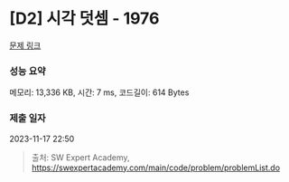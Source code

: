 # [D2] 시각 덧셈 - 1976 

[문제 링크](https://swexpertacademy.com/main/code/problem/problemDetail.do?contestProbId=AV5PttaaAZIDFAUq) 

### 성능 요약

메모리: 13,336 KB, 시간: 7 ms, 코드길이: 614 Bytes

### 제출 일자

2023-11-17 22:50



> 출처: SW Expert Academy, https://swexpertacademy.com/main/code/problem/problemList.do